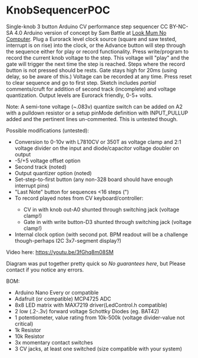 # KnobSequencerPOC
Single-knob 3 button Arduino CV performance step sequencer
CC BY-NC-SA 4.0
Arduino version of concept by Sam Battle at <a href="https://www.lookmumnocomputer.com">Look Mum No Computer</a>. Plug a Eurorack level clock source (square and saw tested, interrupt is on rise) into the clock, or the Advance button will step through the sequence either for play or record functionality.  Press write/program to record the current knob voltage to the step.  This voltage will "play" and the gate will trigger the next time the step is reached.  Steps where the record button is not pressed should be rests. Gate stays high for 20ms (using delay, so be aware of this.)  Voltage can be recorded at any time.  Press reset to clear sequence and go to first step.  Sketch includes _partial_ comments/cruft for addition of second track (incomplete) and voltage quantization. Output levels are Eurorack friendly, 0-5+ volts.

Note: A semi-tone voltage (~.083v) quantize switch can be added on A2 with a pulldown resistor or a setup pinMode definition with INPUT_PULLUP added and the pertinent lines un-commented.  This is untested though.

Possible modifications (untested):
<ul>
  <li>Conversion to 0-10v with L7810CV or 350T as voltage clamp and 2:1 voltage divider on the input and diode/capacitor voltage doubler on output</li>
  <li>-5/+5 voltage offset option</li>
  <li>Second track (noted)</li>
  <li>Output quantizer option (noted)</li>
  <li>Set-step-to-first button (any non-328 board should have enough interrupt pins)</li>
  <li>"Last Note" button for sequences <16 steps (")</li>
  <li>To record played notes from CV keyboard/controller:</li>
  <ul>
  <li>CV in with knob out-A0 shunted through switching jack (voltage clamp!)</li>
  <li>Gate in with write button-D3 shunted through switching jack (voltage clamp!)</li>
  </ul>
  <li>Internal clock option (with second pot.  BPM readout will be a challenge though-perhaps I2C 3x7-segment display?)</li>
</ul>

Video here:
https://youtu.be/3fGhq8m08SM

Diagram was put together pretty quick so *No guarantees here*, but Please contact if you notice any errors.

BOM:
<ul>
  <li>Arduino Nano Every or compatible</li>
  <li>Adafruit (or compatible) MCP4725 ADC</li>
  <li>8x8 LED matrix with MAX7219 driver(LedControl.h compatible)</li>
  <li>2 low (.2-.3v) forward voltage Schottky Diodes (eg. BAT42)</li>
  <li>1 potentiometer, value rating from 10k-500k (voltage divider-value not critical)</li>
  <li>1k Resistor</li>
  <li>10k Resistor</li>
  <li>3x momentary contact switches</li>
  <li>3 CV jacks, at least one switched (size compatible with your system)</li>
</ul>

